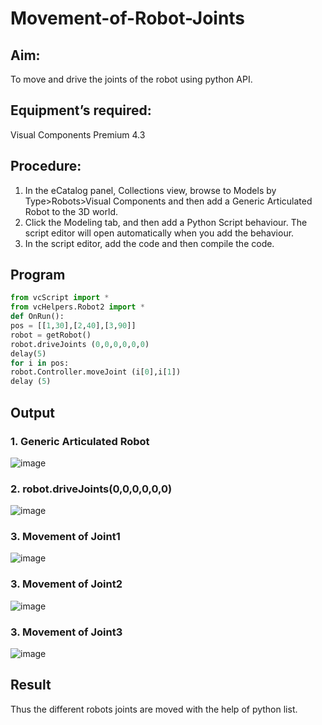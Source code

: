 # Movement-of-Robot-Joints
## Aim:  
To move and drive the joints of the robot using python API.

## Equipment’s required:

Visual Components Premium 4.3

## Procedure:

1. 	In the eCatalog panel, Collections view, browse to Models by Type>Robots>Visual Components and then add a Generic Articulated Robot to the 3D world.
2. 	Click the Modeling tab, and then add a Python Script behaviour. The script editor will open automatically when you add the behaviour.
3. 	In the script editor, add the code and then compile the code.

## Program
```python
from vcScript import *
from vcHelpers.Robot2 import *
def OnRun():
pos = [[1,30],[2,40],[3,90]]
robot = getRobot()
robot.driveJoints (0,0,0,0,0,0)
delay(5)
for i in pos:
robot.Controller.moveJoint (i[0],i[1])
delay (5)
```
## Output
### 1. Generic Articulated Robot
![image](https://github.com/plotswag/Movement-of-Robot-Joints/assets/145822344/ecdc51be-a5d5-4412-84b3-6a15d4ffb943)


### 2. robot.driveJoints(0,0,0,0,0,0)
![image](https://github.com/plotswag/Movement-of-Robot-Joints/assets/145822344/4617f3f3-1217-489e-85b5-4244b71d2828)

### 3. Movement of Joint1
![image](https://github.com/plotswag/Movement-of-Robot-Joints/assets/145822344/4f14df6a-f3a5-4bbd-bac6-a6562862e20b)


### 3. Movement of Joint2
![image](https://github.com/plotswag/Movement-of-Robot-Joints/assets/145822344/18712ba7-2cc7-477c-b483-6692254acc67)


### 3. Movement of Joint3
![image](https://github.com/plotswag/Movement-of-Robot-Joints/assets/145822344/9c955a59-b580-4f93-866b-97c936b88c43)

## Result 
Thus the different robots joints are moved with the help of python list.


